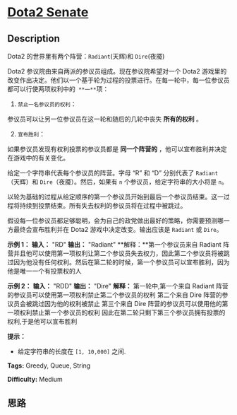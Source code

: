 # [Dota2 Senate][title]

## Description

Dota2 的世界里有两个阵营：`Radiant`(天辉)和 `Dire`(夜魇)

Dota2 参议院由来自两派的参议员组成。现在参议院希望对一个 Dota2
游戏里的改变作出决定。他们以一个基于轮为过程的投票进行。在每一轮中，每一位参议员都可以行使两项权利中的` **一**`项：

  1. `禁止一名参议员的权利`：

参议员可以让另一位参议员在这一轮和随后的几轮中丧失 **所有的权利** 。

  2. `宣布胜利`：

如果参议员发现有权利投票的参议员都是 **同一个阵营的** ，他可以宣布胜利并决定在游戏中的有关变化。

给定一个字符串代表每个参议员的阵营。字母 “R” 和 “D” 分别代表了 `Radiant`（天辉）和 `Dire`（夜魇）。然后，如果有 `n`
个参议员，给定字符串的大小将是 `n`。

以轮为基础的过程从给定顺序的第一个参议员开始到最后一个参议员结束。这一过程将持续到投票结束。所有失去权利的参议员将在过程中被跳过。

假设每一位参议员都足够聪明，会为自己的政党做出最好的策略，你需要预测哪一方最终会宣布胜利并在 Dota2 游戏中决定改变。输出应该是 `Radiant` 或
`Dire`。

**示例 1：**
            **输入：** "RD"    **输出：** "Radiant"    **解释：**第一个参议员来自 Radiant 阵营并且他可以使用第一项权利让第二个参议员失去权力，因此第二个参议员将被跳过因为他没有任何权利。然后在第二轮的时候，第一个参议员可以宣布胜利，因为他是唯一一个有投票权的人    

**示例 2：**
            **输入：** "RDD"    **输出：** "Dire"    **解释：**    第一轮中,第一个来自 Radiant 阵营的参议员可以使用第一项权利禁止第二个参议员的权利    第二个来自 Dire 阵营的参议员会被跳过因为他的权利被禁止    第三个来自 Dire 阵营的参议员可以使用他的第一项权利禁止第一个参议员的权利    因此在第二轮只剩下第三个参议员拥有投票的权利,于是他可以宣布胜利    

**提示：**

  * 给定字符串的长度在 `[1, 10,000]` 之间.


**Tags:** Greedy, Queue, String

**Difficulty:** Medium

## 思路

[title]: https://leetcode-cn.com/problems/dota2-senate
